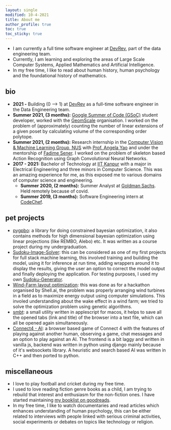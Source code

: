 ```yaml
---
layout: single
modified: 10-4-2021
title: About me
author_profile: true
toc: true
toc_sticky: true
---
```


- I am currently a full time software engineer at [DevRev](https://devrev.ai/), part of the data engineering team.
- Currently, I am learning and exploring the areas of Large Scale Computer Systems, Applied Mathematics and Artificial Intelligence.
- In my free time, I like to read about human history, human psychology and the foundational history of mathematics.

## bio
- **2021 -** Building (0 --> 1) at [DevRev](https://devrev.ai/) as a full-time software engineer in the Data Engineering team.
- **Summer 2021, (3 months):** [Google Summer of Code (GSoC)](https://summerofcode.withgoogle.com/projects/#6649856422051840) student developer, worked with the [GeomScale](https://github.com/GeomScale) organisation. I worked on the problem of (approximately) counting the number of linear extensions of a given poset by calculating volume of the corresponding order polytope.
- **Summer 2021, (2 months):** Research internship in the [Computer Vision & Machine Learning Group, NUS](https://sites.google.com/comp.nus.edu.sg/cvml) with [Prof. Angela Yao](https://www.comp.nus.edu.sg/cs/bio/ayao/) and under the mentorship of [Fadime Sener](https://cg.cs.uni-bonn.de/en/people/m-sc-fadime-sener/). I worked on the problem of skeleton based Action Recognition using Graph Convolutional Neural Networks.
- **2017 - 2021:** Bachelor of Technology at [IIT Kanpur](https://iitk.ac.in/) with a major in Electrical Engineering and three minors in Computer Science. This was an amazing experience for me, as this exposed me to various domains of computer science and engineering.
    - **Summer 2020, (2 months):** Summer Analyst at [Goldman Sachs](https://www.goldmansachs.com/worldwide/india/). Held remotely because of covid.
    - **Summer 2019, (3 months):** Software Engineering intern at [CodeChef](https://codechef.com).

## pet projects
- [pygpbo](https://github.com/vaithak/pygpbo): a library for doing constrained bayesian optimization, it also contains methods for high dimensional bayesian optimization using linear projections (like REMBO, Alebo) etc. It was written as a course project during my undergraduation.
- [Sudoku-Image-Solver](https://github.com/vaithak/Sudoku-Image-Solver): this can be considered as one of my first projects for full stack machine learning, this involved training and building the model, using it for inference at run time, adding wrappers around it to display the results, giving the user an option to correct the model output and finally deploying the application. For testing purposes, I used my own [Sudoku-Generator](https://github.com/vaithak/Sudoku-Generator).
- [Wind-Farm layout optimization](https://github.com/vaithak/Wind_Farm_Layout_Optimization): this was done as for a hackathon organised by Shell.ai, the problem was properly arranging wind turbines in a field as to maximize energy output using computer simulations. This involed understanding about the wake effect in a wind farm; we tried to solve the optimization problem using genetic algorithms.
- [smbt](https://github.com/vaithak/smbt): a small utility written in applescript for macos, it helps to save all the opened tabs (link and title) of the browser into a text file, which can all be opened again simultaneously.
- [Connect4 - AI](https://github.com/vaithak/Connect4_AI): a browser based game of Connect 4 with the features of playing against another human, observing a game, chat messages and an option to play against an AI. The frontend is a bit laggy and written in vanilla js, backend was written in python using django mainly because of it's websockets library. A heuristic and search based AI was written in C++ and then ported to python.

## miscellaneous
- I love to play football and cricket during my free time.
- I used to love reading fiction genre books as a child, I am trying to rebuild that interest and enthusiasm for the non-fiction ones. I have started maintaining [my booklist on goodreads](https://www.goodreads.com/review/list/30560993-vaibhav-thakkar).
- In my free time, I like to watch documentaries and read articles which enhances understanding of human psychology, this can be either related to interviews with people linked with serious criminal activities, social experiments or debates on topics like technology or religion.

<!--
## books read
- Influence: The psychology of persuasion, by Robert Cialdini (currently reading)
- Veronika Decides to Die, by Paulo Coelho
- Rich Dad Poor Dad, by Robert Kiyosaki
- Animal Farm, by George Orwell -->




